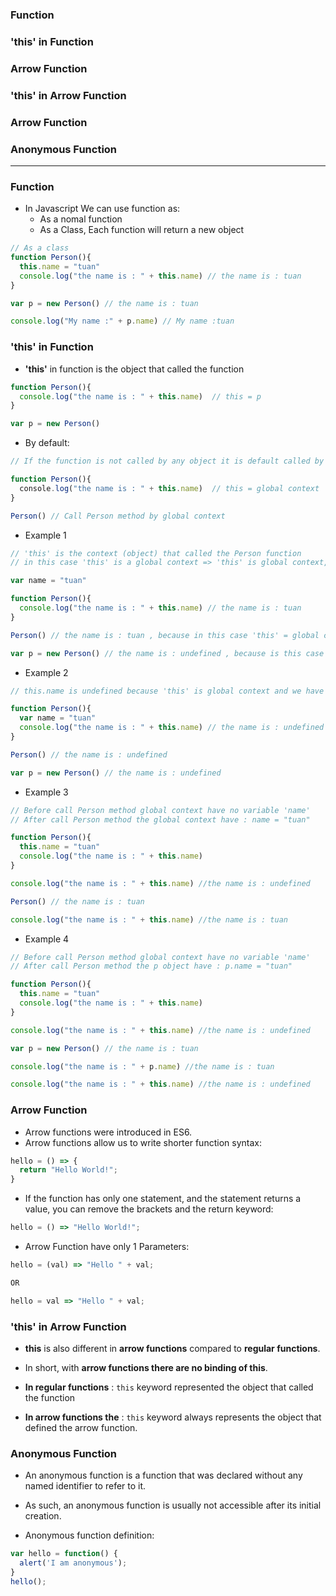 ### Function
### 'this' in Function
### Arrow Function
### 'this' in Arrow Function
### Arrow Function
### Anonymous Function

-----------------------------

### Function

* In Javascript We can use function as:
  * As a nomal function
  * As a Class, Each function will return a new object
  
```js
// As a class
function Person(){
  this.name = "tuan" 
  console.log("the name is : " + this.name) // the name is : tuan
}

var p = new Person() // the name is : tuan

console.log("My name :" + p.name) // My name :tuan

```

### 'this' in Function

* **'this'** in function is the object that called the function

```js
function Person(){
  console.log("the name is : " + this.name)  // this = p
}

var p = new Person()
```


* By default:
```js
// If the function is not called by any object it is default called by global context

function Person(){
  console.log("the name is : " + this.name)  // this = global context
}

Person() // Call Person method by global context
```

* Example 1

```js
// 'this' is the context (object) that called the Person function
// in this case 'this' is a global context => 'this' is global context, because Person called by global context

var name = "tuan"

function Person(){
  console.log("the name is : " + this.name) // the name is : tuan
}

Person() // the name is : tuan , because in this case 'this' = global context => this.name = tuan

var p = new Person() // the name is : undefined , because is this case 'this' = object p => this.name is p.name => undefined
```

* Example 2

```js
// this.name is undefined because 'this' is global context and we have no variable name in global context

function Person(){
  var name = "tuan" 
  console.log("the name is : " + this.name) // the name is : undefined
}

Person() // the name is : undefined

var p = new Person() // the name is : undefined
```

* Example 3

```js
// Before call Person method global context have no variable 'name'
// After call Person method the global context have : name = "tuan"

function Person(){
  this.name = "tuan" 
  console.log("the name is : " + this.name) 
}

console.log("the name is : " + this.name) //the name is : undefined

Person() // the name is : tuan

console.log("the name is : " + this.name) //the name is : tuan
```

* Example 4 

```js
// Before call Person method global context have no variable 'name'
// After call Person method the p object have : p.name = "tuan"

function Person(){
  this.name = "tuan" 
  console.log("the name is : " + this.name) 
}

console.log("the name is : " + this.name) //the name is : undefined

var p = new Person() // the name is : tuan

console.log("the name is : " + p.name) //the name is : tuan

console.log("the name is : " + this.name) //the name is : undefined
```

### Arrow Function

* Arrow functions were introduced in ES6.
* Arrow functions allow us to write shorter function syntax:

```js
hello = () => {
  return "Hello World!";
}
```

* If the function has only one statement, and the statement returns a value, you can remove the brackets and the return keyword:

```js
hello = () => "Hello World!";
```

* Arrow Function have only 1 Parameters:

```js
hello = (val) => "Hello " + val;

OR

hello = val => "Hello " + val;
```

### 'this' in Arrow Function

* **this** is also different in **arrow functions** compared to **regular functions**.
* In short, with **arrow functions there are no binding of this**.

* **In regular functions** : `this` keyword represented the object that called the function
* **In arrow functions the** : `this` keyword always represents the object that defined the arrow function.



### Anonymous Function

* An anonymous function is a function that was declared without any named identifier to refer to it. 
* As such, an anonymous function is usually not accessible after its initial creation.

* Anonymous function definition:

```js
var hello = function() {
  alert('I am anonymous');
}
hello();
```




